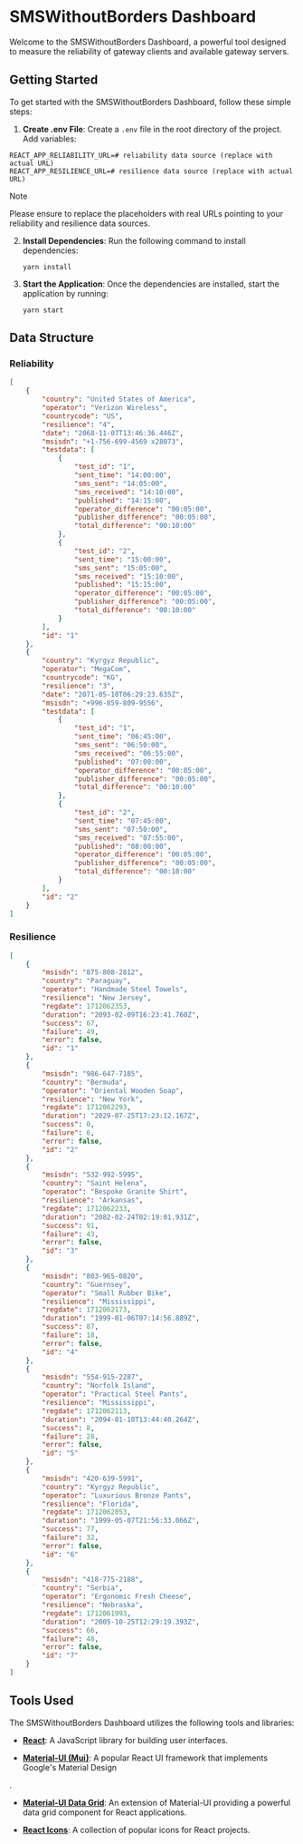 # SMSWithoutBorders Dashboard

Welcome to the SMSWithoutBorders Dashboard, a powerful tool designed to measure the reliability of gateway clients and available gateway servers.

## Getting Started

To get started with the SMSWithoutBorders Dashboard, follow these simple steps:

1. **Create .env File**: Create a `.env` file in the root directory of the project. Add variables:

```
REACT_APP_RELIABILITY_URL=# reliability data source (replace with actual URL)
REACT_APP_RESILIENCE_URL=# resilience data source (replace with actual URL)
```

> [!NOTE]
> Please ensure to replace the placeholders with real URLs pointing to your reliability and resilience data sources.

2. **Install Dependencies**: Run the following command to install dependencies:

   ```
   yarn install
   ```

3. **Start the Application**: Once the dependencies are installed, start the application by running:

   ```
   yarn start
   ```

## Data Structure

### Reliability

```json
[
	{
		"country": "United States of America",
		"operator": "Verizon Wireless",
		"countrycode": "US",
		"resilience": "4",
		"date": "2068-11-07T13:46:36.446Z",
		"msisdn": "+1-756-699-4569 x28073",
		"testdata": [
			{
				"test_id": "1",
				"sent_time": "14:00:00",
				"sms_sent": "14:05:00",
				"sms_received": "14:10:00",
				"published": "14:15:00",
				"operator_difference": "00:05:00",
				"publisher_difference": "00:05:00",
				"total_difference": "00:10:00"
			},
			{
				"test_id": "2",
				"sent_time": "15:00:00",
				"sms_sent": "15:05:00",
				"sms_received": "15:10:00",
				"published": "15:15:00",
				"operator_difference": "00:05:00",
				"publisher_difference": "00:05:00",
				"total_difference": "00:10:00"
			}
		],
		"id": "1"
	},
	{
		"country": "Kyrgyz Republic",
		"operator": "MegaCom",
		"countrycode": "KG",
		"resilience": "3",
		"date": "2071-05-10T06:29:23.635Z",
		"msisdn": "+996-859-809-9556",
		"testdata": [
			{
				"test_id": "1",
				"sent_time": "06:45:00",
				"sms_sent": "06:50:00",
				"sms_received": "06:55:00",
				"published": "07:00:00",
				"operator_difference": "00:05:00",
				"publisher_difference": "00:05:00",
				"total_difference": "00:10:00"
			},
			{
				"test_id": "2",
				"sent_time": "07:45:00",
				"sms_sent": "07:50:00",
				"sms_received": "07:55:00",
				"published": "08:00:00",
				"operator_difference": "00:05:00",
				"publisher_difference": "00:05:00",
				"total_difference": "00:10:00"
			}
		],
		"id": "2"
	}
]
```

### Resilience

```json
[
	{
		"msisdn": "875-808-2812",
		"country": "Paraguay",
		"operator": "Handmade Steel Towels",
		"resilience": "New Jersey",
		"regdate": 1712062353,
		"duration": "2093-02-09T16:23:41.760Z",
		"success": 67,
		"failure": 49,
		"error": false,
		"id": "1"
	},
	{
		"msisdn": "986-647-7185",
		"country": "Bermuda",
		"operator": "Oriental Wooden Soap",
		"resilience": "New York",
		"regdate": 1712062293,
		"duration": "2029-07-25T17:23:12.167Z",
		"success": 0,
		"failure": 6,
		"error": false,
		"id": "2"
	},
	{
		"msisdn": "532-992-5995",
		"country": "Saint Helena",
		"operator": "Bespoke Granite Shirt",
		"resilience": "Arkansas",
		"regdate": 1712062233,
		"duration": "2082-02-24T02:19:01.931Z",
		"success": 91,
		"failure": 43,
		"error": false,
		"id": "3"
	},
	{
		"msisdn": "803-965-0820",
		"country": "Guernsey",
		"operator": "Small Rubber Bike",
		"resilience": "Mississippi",
		"regdate": 1712062173,
		"duration": "1999-01-06T07:14:56.889Z",
		"success": 87,
		"failure": 18,
		"error": false,
		"id": "4"
	},
	{
		"msisdn": "554-915-2287",
		"country": "Norfolk Island",
		"operator": "Practical Steel Pants",
		"resilience": "Mississippi",
		"regdate": 1712062113,
		"duration": "2094-01-10T13:44:40.264Z",
		"success": 8,
		"failure": 28,
		"error": false,
		"id": "5"
	},
	{
		"msisdn": "420-639-5991",
		"country": "Kyrgyz Republic",
		"operator": "Luxurious Bronze Pants",
		"resilience": "Florida",
		"regdate": 1712062053,
		"duration": "1999-05-07T21:56:33.066Z",
		"success": 77,
		"failure": 32,
		"error": false,
		"id": "6"
	},
	{
		"msisdn": "418-775-2188",
		"country": "Serbia",
		"operator": "Ergonomic Fresh Cheese",
		"resilience": "Nebraska",
		"regdate": 1712061993,
		"duration": "2005-10-25T12:29:19.393Z",
		"success": 66,
		"failure": 48,
		"error": false,
		"id": "7"
	}
]
```

## Tools Used

The SMSWithoutBorders Dashboard utilizes the following tools and libraries:

- **[React](https://reactjs.org/)**: A JavaScript library for building user interfaces.

- **[Material-UI (Mui)](https://mui.com/material-ui/)**: A popular React UI framework that implements Google's Material Design

.

- **[Material-UI Data Grid](https://mui.com/components/data-grid/)**: An extension of Material-UI providing a powerful data grid component for React applications.

- **[React Icons](https://react-icons.github.io/react-icons/)**: A collection of popular icons for React projects.
